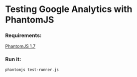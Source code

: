 # Testing Google Analytics with PhantomJS

### Requirements:

[PhantomJS 1.7](http://phantomjs.org/download.html)

### Run it:

`phantomjs test-runner.js`
